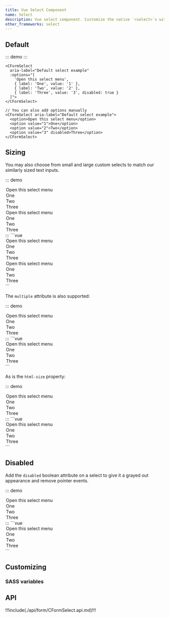 ```yaml
---
title: Vue Select Component
name: Select
description: Vue select component. Customize the native `<select>`s with custom CSS that changes the element's initial appearance.
other_frameworks: select
---
```


## Default

::: demo
<CFormSelect
aria-label="Default select example"
:options="[
'Open this select menu',
{ label: 'One', value: '1' },
{ label: 'Two', value: '2' },
{ label: 'Three', value: '3', disabled: true }]"></CFormSelect>
:::
```vue
<CFormSelect
  aria-label="Default select example"
  :options="[
    'Open this select menu',
    { label: 'One', value: '1' },
    { label: 'Two', value: '2' },
    { label: 'Three', value: '3', disabled: true }
  ]">
</CFormSelect>

// You can also add options manually
<CFormSelect aria-label="Default select example">
  <option>Open this select menu</option>
  <option value="1">One</option>
  <option value="2">Two</option>
  <option value="3" disabled>Three</option>
</CFormSelect>
```

## Sizing

You may also choose from small and large custom selects to match our similarly sized text inputs.

::: demo
<CFormSelect size="lg" class="mb-3" aria-label="Large select example">
  <option>Open this select menu</option>
  <option value="1">One</option>
  <option value="2">Two</option>
  <option value="3">Three</option>
</CFormSelect>
<CFormSelect size="sm" class="mb-3" aria-label="Small select example">
  <option>Open this select menu</option>
  <option value="1">One</option>
  <option value="2">Two</option>
  <option value="3">Three</option>
</CFormSelect>
:::
```vue
<CFormSelect size="lg" class="mb-3" aria-label="Large select example">
  <option>Open this select menu</option>
  <option value="1">One</option>
  <option value="2">Two</option>
  <option value="3">Three</option>
</CFormSelect>
<CFormSelect size="sm" class="mb-3" aria-label="Small select example">
  <option>Open this select menu</option>
  <option value="1">One</option>
  <option value="2">Two</option>
  <option value="3">Three</option>
</CFormSelect>
```

The `multiple` attribute is also supported:

::: demo
<CFormSelect size="lg" multiple aria-label="Multiple select example">
  <option>Open this select menu</option>
  <option value="1">One</option>
  <option value="2">Two</option>
  <option value="3">Three</option>
</CFormSelect>
:::
```vue
<CFormSelect size="lg" multiple aria-label="Multiple select example">
  <option>Open this select menu</option>
  <option value="1">One</option>
  <option value="2">Two</option>
  <option value="3">Three</option>
</CFormSelect>
```

As is the `html-size` property:

::: demo
<CFormSelect :html-size="3" multiple aria-label="size 3 select example">
  <option>Open this select menu</option>
  <option value="1">One</option>
  <option value="2">Two</option>
  <option value="3">Three</option>
</CFormSelect>
:::
```vue
<CFormSelect :html-size="3" multiple aria-label="size 3 select example">
  <option>Open this select menu</option>
  <option value="1">One</option>
  <option value="2">Two</option>
  <option value="3">Three</option>
</CFormSelect>
```

## Disabled

Add the `disabled` boolean attribute on a select to give it a grayed out appearance and remove pointer events.

::: demo
<CFormSelect aria-label="Disabled select example" disabled>
  <option>Open this select menu</option>
  <option value="1">One</option>
  <option value="2">Two</option>
  <option value="3">Three</option>
</CFormSelect>
:::
```vue
<CFormSelect aria-label="Disabled select example" disabled>
  <option>Open this select menu</option>
  <option value="1">One</option>
  <option value="2">Two</option>
  <option value="3">Three</option>
</CFormSelect>
```


## Customizing

### SASS variables

<ScssDocs file="_variables.scss" capture="form-select-variables" />

## API

!!!include(./api/form/CFormSelect.api.md)!!!